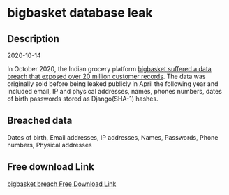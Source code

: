 # bigbasket database leak

## Description

2020-10-14

In October 2020, the Indian grocery platform <a href="https://indianexpress.com/article/business/business-others/bigbasket-data-breach-user-details-leaked-dark-web-cyber-crime-7009578/" target="_blank" rel="noopener">bigbasket suffered a data breach that exposed over 20 million customer records</a>. The data was originally sold before being leaked publicly in April the following year and included email, IP and physical addresses, names, phones numbers, dates of birth passwords stored as Django(SHA-1) hashes.

## Breached data

Dates of birth, Email addresses, IP addresses, Names, Passwords, Phone numbers, Physical addresses

## Free download Link

[bigbasket breach Free Download Link](https://tinyurl.com/2b2k277t)